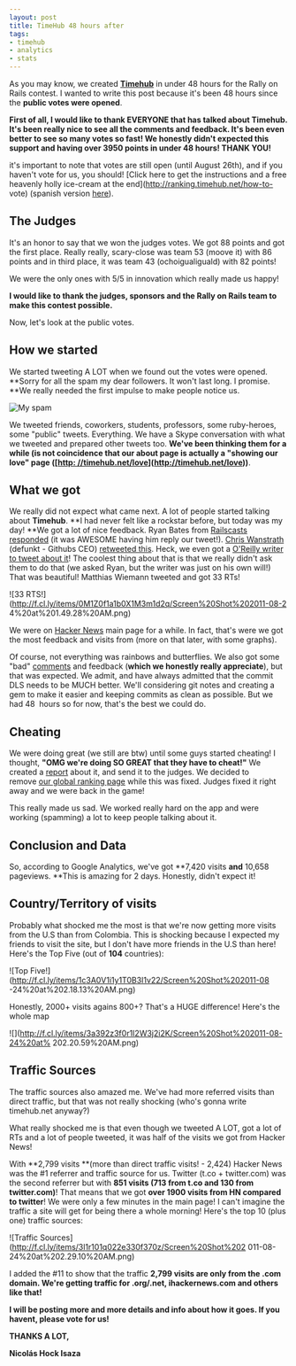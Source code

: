 ```yaml
---
layout: post
title: TimeHub 48 hours after
tags:
- timehub
- analytics
- stats
---
```

As you may know, we created **[Timehub](http://timehub.net)** in under 48
hours for the Rally on Rails contest. I wanted to write this post because it's
been 48 hours since the **public votes were opened**.

**First of all, I would like to thank EVERYONE that has talked about Timehub. It's been really nice to see all the comments and feedback. It's been even better to see so many votes so fast! We honestly didn't expected this support and having over 3950 points in under 48 hours! THANK YOU!**

it's important to note that votes are still open (until August 26th), and if
you haven't vote for us, you should! [Click here to get the instructions and a
free heavenly holly ice-cream at the end](http://ranking.timehub.net/how-to-
vote) (spanish version [here](http://ranking.timehub.net/como-votar)).

  
  

## The Judges

It's an honor to say that we won the judges votes. We got 88 points and got
the first place. Really really, scary-close was team 53 (moove it) with 86
points and in third place, it was team 43 (ochoigualiguald) with 82 points!

We were the only ones with 5/5 in innovation which really made us happy!

**I would like to thank the judges, sponsors and the Rally on Rails team to make this contest possible.**

Now, let's look at the public votes.

  
  

## How we started

We started tweeting A LOT when we found out the votes were opened. **Sorry for
all the spam my dear followers. It won't last long. I promise. **We really
needed the first impulse to make people notice us.

![My spam](https://img.skitch.com/20110824-rkkxubg89pdq5a9ctj1xm1i611.jpg)

We tweeted friends, coworkers, students, professors, some ruby-heroes, some
"public" tweets. Everything. We have a Skype conversation with what we tweeted
and prepared other tweets too. **We've been thinking them for a while (is not
coincidence that our about page is actually a "showing our love" page ([[http:
//timehub.net/love](http://timehub.net/love)](http://timehub.net/love))**.

  
  

## What we got

We really did not expect what came next. A lot of people started talking about
**Timehub**. **I had never felt like a rockstar before, but today was my day!
**We got a lot of nice feedback. Ryan Bates from
[Railscasts](http://railscasts.com)
[responded](https://twitter.com/rbates/status/106034170756739072) (it was
AWESOME having him reply our tweet!). [Chris
Wanstrath](https://github.com/defunkt) (defunkt - Githubs CEO) [retweeted
this](https://twitter.com/#!/defunkt/status/106061419325308928). Heck, we even
got a [O'Reilly writer to tweet about
it](https://twitter.com/jcleblanc/status/105910807119933440)! The coolest
thing about that is that we really didn't ask them to do that (we asked Ryan,
but the writer was just on his own will!) That was beautiful! Matthias Wiemann
tweeted and got 33 RTs!

![33 RTS!](http://f.cl.ly/items/0M1Z0f1a1b0X1M3m1d2q/Screen%20Shot%202011-08-2
4%20at%201.49.28%20AM.png)

We were on [Hacker News](http://news.ycombinator.com/) main page for a while.
In fact, that's were we got the most feedback and visits from (more on that
later, with some graphs).

Of course, not everything was rainbows and butterflies. We also got some "bad"
[comments](https://twitter.com/#!/ifesdjeen/status/105970902675636224) and
feedback (**which we honestly really appreciate**), but that was expected. We
admit, and have always admitted that the commit DLS needs to be MUCH better.
We'll considering git notes and creating a gem to make it easier and keeping
commits as clean as possible. But we had 48  hours so for now, that's the best
we could do.

  
  

## Cheating

We were doing great (we still are btw) until some guys started cheating! I
thought, **"OMG we're doing SO GREAT that they have to cheat!"** We created a
[report](http://ranking.timehub.net/cheating) about it, and send it to the
judges. We decided to remove [our global ranking
page](http://ranking.timehub.net/) while this was fixed. Judges fixed it right
away and we were back in the game!

This really made us sad. We worked really hard on the app and were working
(spamming) a lot to keep people talking about it.

  
  

## Conclusion and Data

So, according to Google Analytics, we've got **7,420 visits **and** 10,658
pageviews. **This is amazing for 2 days. Honestly, didn't expect it!

## Country/Territory of visits

Probably what shocked me the most is that we're now getting more visits from
the U.S than from Colombia. This is shocking because I expected my friends to
visit the site, but I don't have more friends in the U.S than here! Here's the
Top Five (out of **104** countries):

![Top Five!](http://f.cl.ly/items/1c3A0V1i1y1T0B3I1v22/Screen%20Shot%202011-08
-24%20at%202.18.13%20AM.png)

Honestly, 2000+ visits agains 800+? That's a HUGE difference! Here's the whole
map

![](http://f.cl.ly/items/3a392z3f0r1I2W3j2i2K/Screen%20Shot%202011-08-24%20at%
202.20.59%20AM.png)

## Traffic Sources

The traffic sources also amazed me. We've had more referred visits than direct
traffic, but that was not really shocking (who's gonna write timehub.net
anyway?)

What really shocked me is that even though we tweeted A LOT, got a lot of RTs
and a lot of people tweeted, it was half of the visits we got from Hacker
News!

With **2,799 visits **(more than direct traffic visits! - 2,424) Hacker News
was the #1 referrer and traffic source for us. Twitter (t.co + twitter.com)
was the second referrer but with **851 visits (713 from t.co and 130 from
twitter.com)**! That means that we got **over 1900 visits from HN compared to
twitter**! We were only a few minutes in the main page! I can't imagine the
traffic a site will get for being there a whole morning! Here's the top 10
(plus one) traffic sources:

![Traffic Sources](http://f.cl.ly/items/3l1r101q022e330f370z/Screen%20Shot%202
011-08-24%20at%202.29.10%20AM.png)

I added the #11 to show that the traffic **2,799 visits are only from the .com
domain. We're getting traffic for .org/.net, ihackernews.com and others like
that!**

**I will be posting more and more details and info about how it goes. If you havent, please vote for us!**

**THANKS A LOT,**

**Nicolás Hock Isaza**
